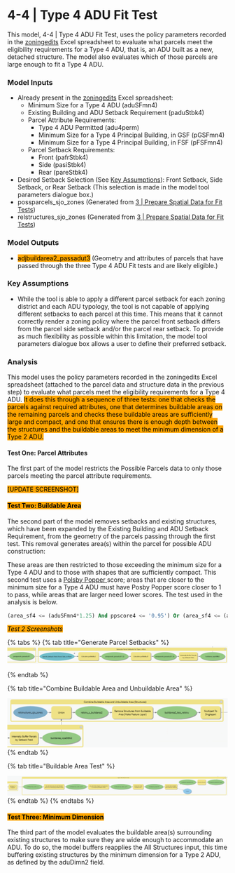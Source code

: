 # 4-4 | Type 4 ADU Fit Test

This model, 4-4 | Type 4 ADU Fit Test, uses the policy parameters recorded in the [zoningedits](../../analysis-preparation/tabular-inputs/#tabular-inputs) Excel spreadsheet to evaluate what parcels meet the eligibility requirements for a Type 4 ADU, that is, an ADU built as a new, detached structure. The model also evaluates which of those parcels are large enough to fit a Type 4 ADU.

### Model Inputs

* Already present in the [zoningedits](../../analysis-preparation/tabular-inputs/) Excel spreadsheet:
  * Minimum Size for a Type 4 ADU (aduSFmn4)
  * Existing Building and ADU Setback Requirement (paduStbk4)
  * Parcel Attribute Requirements:&#x20;
    * Type 4 ADU Permitted (adu4perm)
    * Minimum Size for a Type 4 Principal Building, in GSF (pGSFmn4)
    * Minimum Size for a Type 4 Principal Building, in FSF (pFSFmn4)
  * Parcel Setback Requirements:&#x20;
    * Front (pafrStbk4)
    * Side (pasiStbk4)
    * Rear (pareStbk4)
* Desired Setback Selection (See [Key Assumptions](4-4-or-type-4-adu-fit-test.md#key-assumptions)): Front Setback, Side Setback, or Rear Setback (This selection is made in the model tool parameters dialogue box.)
* possparcels\_sjo\_zones (Generated from [3 | Prepare Spatial Data for Fit Tests](../../analysis-steps/3-or-prepare-spatial-data-for-fit-tests.md))
* relstructures\_sjo\_zones (Generated from [3 | Prepare Spatial Data for Fit Tests](../../analysis-steps/3-or-prepare-spatial-data-for-fit-tests.md))

### Model Outputs

* <mark style="background-color:orange;">adjbuildarea2\_passadut3</mark> (Geometry and attributes of parcels that have passed through the three Type 4 ADU Fit tests and are likely eligible.)&#x20;

### Key Assumptions

* While the tool is able to apply a different parcel setback for each zoning district and each ADU typology, the tool is not capable of applying different setbacks to each parcel at this time. This means that it cannot correctly render a zoning policy where the parcel front setback differs from the parcel side setback and/or the parcel rear setback. To provide as much flexibility as possible within this limitation, the model tool parameters dialogue box allows a user to define their preferred setback.

### Analysis

This model uses the policy parameters recorded in the zoningedits Excel spreadsheet (attached to the parcel data and structure data in the previous step) to evaluate what parcels meet the eligibility requirements for a Type 4 ADU. <mark style="background-color:orange;">It does this through a sequence of three tests: one that checks the parcels against required attributes, one that determines buildable areas on the remaining parcels and checks these buildable areas are sufficiently large and compact, and one that ensures there is enough depth between the structures and the buildable areas to meet the minimum dimension of a Type 2 ADU.</mark>

#### Test One: Parcel Attributes

The first part of the model restricts the Possible Parcels data to only those parcels meeting the parcel attribute requirements.&#x20;

<mark style="background-color:orange;">\[UPDATE SCREENSHOT]</mark>

#### <mark style="background-color:orange;">Test Two: Buildable Area</mark>

The second part of the model removes setbacks and existing structures, which have been expanded by the Existing Building and ADU Setback Requirement, from the geometry of the parcels passing through the first test. This removal generates area(s) within the parcel for possible ADU construction:



These areas are then restricted to those exceeding the minimum size for a Type 4 ADU and to those with shapes that are sufficiently compact. This second test uses a [Polsby Popper ](https://en.wikipedia.org/wiki/Polsby%E2%80%93Popper\_test)score; areas that are closer to the minimum size for a Type 4 ADU must have Posby Popper score closer to 1 to pass, while areas that are larger need lower scores. The test used in the analysis is below.

```sql
(area_sf4 <= (aduSFmn4*1.25) And ppscore4 <= '0.95') Or (area_sf4 <= (aduSFmn4*1.5) And ppscore4 <= '0.85') Or (area_sf4 <= (aduSFmn4*1.75) And ppscore4 <= '0.75') Or (area_sf4 <= (aduSFmn4*2.0) And ppscore4 <= '0.5') Or (area_sf4 <= (aduSFmn4*2.25) And ppscore4 <= '0.25') Or (area_sf4 <= (aduSFmn4*2.5) And ppscore4 <= '0.15') Or (area_sf4 <= (aduSFmn4* 3) And ppscore4 <= '0.10')
```

_<mark style="background-color:orange;">Test 2 Screenshots</mark>_

{% tabs %}
{% tab title="Generate Parcel Setbacks" %}
![Click to expand](../../.gitbook/assets/4b.png)


{% endtab %}

{% tab title="Combine Buildable Area and Unbuildable Area" %}


![Click to Expand](<../../.gitbook/assets/4c (1).png>)
{% endtab %}

{% tab title="Buildable Area Test" %}


![Click to expand](../../.gitbook/assets/4d.png)
{% endtab %}
{% endtabs %}

#### <mark style="background-color:orange;">Test Three: Minimum Dimension</mark>

The third part of the model evaluates the buildable area(s) surrounding existing structures to make sure they are wide enough to accommodate an ADU. To do so, the model buffers reapplies the All Structures input, this time buffering existing structures by the minimum dimension for a Type 2 ADU, as defined by the aduDimn2 field.
